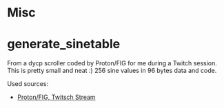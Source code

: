 # Misc

# generate_sinetable
From a dycp scroller coded by Proton/FIG for me during a Twitch session. This is pretty small and neat :) 256 sine values in 96 bytes data and code.


Used sources:
- [Proton/FIG, Twitsch Stream](https://www.twitch.tv/proton_fig)

